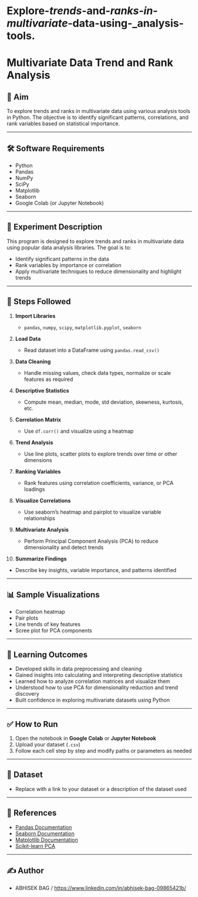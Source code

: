 # Explore-_trends_-and-_ranks-in-multivariate_-data-using-_analysis-tools.

# Multivariate Data Trend and Rank Analysis

## 🎯 Aim
To explore trends and ranks in multivariate data using various analysis tools in Python. The objective is to identify significant patterns, correlations, and rank variables based on statistical importance.

---

## 🛠️ Software Requirements
- Python
- Pandas
- NumPy
- SciPy
- Matplotlib
- Seaborn
- Google Colab (or Jupyter Notebook)

---

## 🧪 Experiment Description
This program is designed to explore trends and ranks in multivariate data using popular data analysis libraries. The goal is to:
- Identify significant patterns in the data
- Rank variables by importance or correlation
- Apply multivariate techniques to reduce dimensionality and highlight trends

---

## 🔁 Steps Followed

1. **Import Libraries**
   - `pandas`, `numpy`, `scipy`, `matplotlib.pyplot`, `seaborn`

2. **Load Data**
   - Read dataset into a DataFrame using `pandas.read_csv()`

3. **Data Cleaning**
   - Handle missing values, check data types, normalize or scale features as required

4. **Descriptive Statistics**
   - Compute mean, median, mode, std deviation, skewness, kurtosis, etc.

5. **Correlation Matrix**
   - Use `df.corr()` and visualize using a heatmap

6. **Trend Analysis**
   - Use line plots, scatter plots to explore trends over time or other dimensions

7. **Ranking Variables**
   - Rank features using correlation coefficients, variance, or PCA loadings

8. **Visualize Correlations**
   - Use seaborn’s heatmap and pairplot to visualize variable relationships

9. **Multivariate Analysis**
   - Perform Principal Component Analysis (PCA) to reduce dimensionality and detect trends

10. **Summarize Findings**
   - Describe key insights, variable importance, and patterns identified

---

## 📊 Sample Visualizations
- Correlation heatmap
- Pair plots
- Line trends of key features
- Scree plot for PCA components

---

## 📘 Learning Outcomes
- Developed skills in data preprocessing and cleaning
- Gained insights into calculating and interpreting descriptive statistics
- Learned how to analyze correlation matrices and visualize them
- Understood how to use PCA for dimensionality reduction and trend discovery
- Built confidence in exploring multivariate datasets using Python

---

## ✅ How to Run
1. Open the notebook in **Google Colab** or **Jupyter Notebook**
2. Upload your dataset (`.csv`)
3. Follow each cell step by step and modify paths or parameters as needed

---

## 📂 Dataset
- Replace with a link to your dataset or a description of the dataset used

---

## 🔗 References
- [Pandas Documentation](https://pandas.pydata.org/)
- [Seaborn Documentation](https://seaborn.pydata.org/)
- [Matplotlib Documentation](https://matplotlib.org/)
- [Scikit-learn PCA](https://scikit-learn.org/stable/modules/generated/sklearn.decomposition.PCA.html)

---

## ✍️ Author
- ABHISEK BAG / https://www.linkedin.com/in/abhisek-bag-09865421b/
